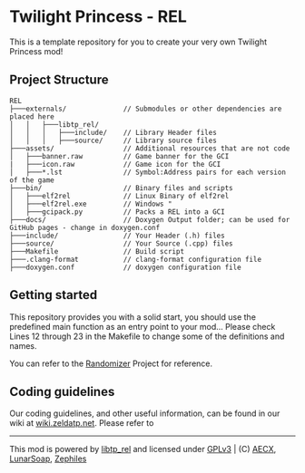 

# Twilight Princess - REL
This is a template repository for you to create your very own Twilight Princess mod!

## Project Structure
```
REL
├───externals/              // Submodules or other dependencies are placed here
│   │   ├───libtp_rel/
│   │   │   ├───include/    // Library Header files
│   │   │   ├───source/     // Library source files
├───assets/                 // Additional resources that are not code
│   ├───banner.raw          // Game banner for the GCI
|   ├───icon.raw            // Game icon for the GCI
│   ├───*.lst          	    // Symbol:Address pairs for each version of the game
├───bin/                    // Binary files and scripts
│   ├───elf2rel             // Linux Binary of elf2rel
│   ├───elf2rel.exe         // Windows "
│   ├───gcipack.py          // Packs a REL into a GCI
├───docs/                   // Doxygen Output folder; can be used for GitHub pages - change in doxygen.conf
├───include/                // Your Header (.h) files
├───source/                 // Your Source (.cpp) files
├───Makefile                // Build script
├───.clang-format           // clang-format configuration file
├───doxygen.conf            // doxygen configuration file
```

## Getting started

This repository provides you with a solid start, you should use the predefined main function as an entry point to your mod...
Please check Lines 12 through 23 in the Makefile to change some of the definitions and names.

You can refer to the [Randomizer](//github.com/zsrtp/Randomizer) Project for reference.

## Coding guidelines

Our coding guidelines, and other useful information, can be found in our wiki at [wiki.zeldatp.net](//wiki.zeldatp.net/Dev).
Please refer to

---
This mod is powered by [libtp_rel](//github.com/zsrtp/libtp_rel) and licensed under [GPLv3](/LICENSE) | (C) [AECX](//github.com/AECX), [LunarSoap](//github.com/lunarsoap5), [Zephiles](//github.com/Zephiles)
